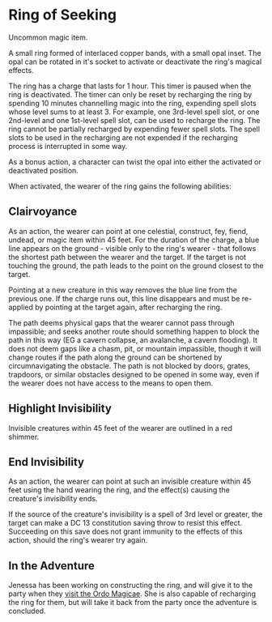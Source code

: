# Ring of Seeking

Uncommon magic item.

A small ring formed of interlaced copper bands, with a small opal inset.
The opal can be rotated in it's socket to activate or deactivate the ring's magical effects.

The ring has a charge that lasts for 1 hour.
This timer is paused when the ring is deactivated.
The timer can only be reset by recharging the ring by spending 10 minutes channelling magic into the ring, expending spell slots whose level sums to at least 3.
For example, one 3rd-level spell slot, or one 2nd-level and one 1st-level spell slot, can be used to recharge the ring.
The ring cannot be partially recharged by expending fewer spell slots.
The spell slots to be used in the recharging are not expended if the recharging process is interrupted in some way.

As a bonus action, a character can twist the opal into either the activated or deactivated position.

When activated, the wearer of the ring gains the following abilities:

## Clairvoyance

As an action, the wearer can point at one celestial, construct, fey, fiend, undead, or magic item within 45 feet.
For the duration of the charge, a blue line appears on the ground - visible only to the ring's wearer - that follows the shortest path between the wearer and the target.
If the target is not touching the ground, the path leads to the point on the ground closest to the target.

Pointing at a new creature in this way removes the blue line from the previous one.
If the charge runs out, this line disappears and must be re-applied by pointing at the target again, after recharging the ring.

The path deems physical gaps that the wearer cannot pass through impassible; and seeks another route should something happen to block the path in this way (EG a cavern collapse, an avalanche, a cavern flooding).
It does not deem gaps like a chasm, pit, or mountain impassible, though it will change routes if the path along the ground can be shortened by circumnavigating the obstacle.
The path is not blocked by doors, grates, trapdoors, or similar obstacles designed to be opened in some way, even if the wearer does not have access to the means to open them.

## Highlight Invisibility

Invisible creatures within 45 feet of the wearer are outlined in a red shimmer.

## End Invisibility

As an action, the wearer can point at such an invisible creature within 45 feet using the hand wearing the ring, and the effect(s) causing the creature's invisibility ends.

If the source of the creature's invisibility is a spell of 3rd level or greater, the target can make a DC 13 constitution saving throw to resist this effect.
Succeeding on this save does not grant immunity to the effects of this action, should the ring's wearer try again.

## In the Adventure

Jenessa has been working on constructing the ring, and will give it to the party when they [visit the Ordo Magicae](FIXME).
She is also capable of recharging the ring for them, but will take it back from the party once the adventure is concluded.

